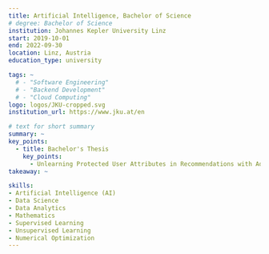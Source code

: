 ```yaml
---
title: Artificial Intelligence, Bachelor of Science
# degree: Bachelor of Science
institution: Johannes Kepler University Linz
start: 2019-10-01
end: 2022-09-30
location: Linz, Austria
education_type: university

tags: ~
  # - "Software Engineering"
  # - "Backend Development"
  # - "Cloud Computing"
logo: logos/JKU-cropped.svg
institution_url: https://www.jku.at/en

# text for short summary
summary: ~
key_points:
  - title: Bachelor's Thesis
    key_points: 
      - Unlearning Protected User Attributes in Recommendations with Adversarial Training
takeaway: ~

skills: 
- Artificial Intelligence (AI)
- Data Science
- Data Analytics
- Mathematics
- Supervised Learning
- Unsupervised Learning
- Numerical Optimization
---
```

